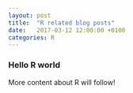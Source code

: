 ```yaml
---
layout: post
title:  "R related blog posts"
date:   2017-03-12 12:00:00 +0100
categories: R
---
```


### Hello R world

More content about R will follow!
